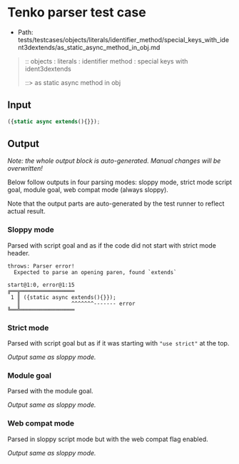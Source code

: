 # Tenko parser test case

- Path: tests/testcases/objects/literals/identifier_method/special_keys_with_ident3dextends/as_static_async_method_in_obj.md

> :: objects : literals : identifier method : special keys with ident3dextends
>
> ::> as static async method in obj

## Input

`````js
({static async extends(){}});
`````

## Output

_Note: the whole output block is auto-generated. Manual changes will be overwritten!_

Below follow outputs in four parsing modes: sloppy mode, strict mode script goal, module goal, web compat mode (always sloppy).

Note that the output parts are auto-generated by the test runner to reflect actual result.

### Sloppy mode

Parsed with script goal and as if the code did not start with strict mode header.

`````
throws: Parser error!
  Expected to parse an opening paren, found `extends`

start@1:0, error@1:15
╔══╦═════════════════
 1 ║ ({static async extends(){}});
   ║                ^^^^^^^------- error
╚══╩═════════════════

`````

### Strict mode

Parsed with script goal but as if it was starting with `"use strict"` at the top.

_Output same as sloppy mode._

### Module goal

Parsed with the module goal.

_Output same as sloppy mode._

### Web compat mode

Parsed in sloppy script mode but with the web compat flag enabled.

_Output same as sloppy mode._
